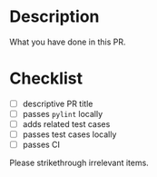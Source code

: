 # Description

What you have done in this PR.

<!--
Please also use github reserved keywords to create link to existing issues.
Example: Closes #1234
Reference: https://docs.github.com/en/free-pro-team@latest/github/managing-your-work-on-github/linking-a-pull-request-to-an-issue#linking-a-pull-request-to-an-issue-using-a-keyword
-->

# Checklist

- [ ] descriptive PR title
- [ ] passes `pylint` locally
- [ ] adds related test cases
- [ ] passes test cases locally
- [ ] passes CI

Please strikethrough irrelevant items.
